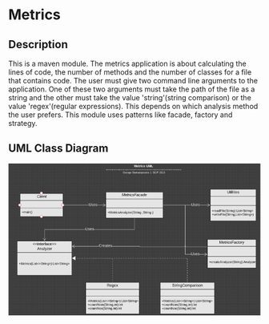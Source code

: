 # Metrics


## Description

This is a maven module. The metrics application is about calculating the lines of code, the number of methods and the number of classes for a file that contains code.
The user must give two command line arguments to the application. One of these two arguments must take the path of the file as a string and the other must take the value 'string'(string comparison) or the value 'regex'(regular expressions). This depends on which analysis method the user prefers.
This module uses patterns like facade, factory and strategy.


## UML Class Diagram
![](Metrics_UML.png)
